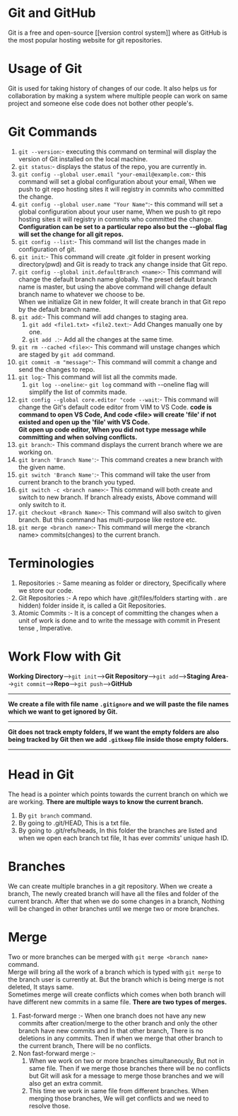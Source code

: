 # Git and GitHub
Git is a free and open-source [[version control system]] where as GitHub is the most popular hosting website for git repositories.
# Usage of Git
Git is used for taking history of changes of our code. It also helps us for collaboration by making a system where multiple people can work on same project and someone else code does not bother other people's.
# Git Commands
1. `git --version`:- executing this command on terminal will display the version of Git installed on the local machine.
2. `git status`:- displays the status of the repo, you are currently in.
3. `git config --global user.email "your-email@example.com`:- this command will set a global configuration about your email, When we push to git repo hosting sites it will registry in commits who committed the change.
4. `git config --global user.name "Your Name"`:- this command will set a global configuration about your user name, When we push to git repo hosting sites it will registry in commits who committed the change.
	**Configuration can be set to a particular repo also but the --global flag will set the change for all git repos.**
5. `git config --list`:- This command will list the changes made in configuration of git.
6. `git init`:- This command will create .git folder in present working directory(pwd) and Git is ready to track any change inside that Git repo.
7. `git config --global init.defaultBranch <name>`:- This command will change the default branch name globally.
	The preset default branch name is master, but using the above command will change default branch name to whatever we choose to be.  
	When we initialize Git in new folder, It will create branch in that Git repo by the default branch name.
8. `git add`:- This command will add changes to staging area.
	1. `git add <file1.txt> <file2.text`:- Add Changes manually one by one.
	2. `git add .`:- Add all the changes at the same time.
9. `git rm --cached <file>`:- This command will unstage changes which are staged by `git add` command.
10. `git commit -m "message"`:- This command will commit a change and send the changes to repo.
11. `git log`:- This command will list all the commits made.
	1. `git log --oneline`:- `git log` command with --oneline flag will simplify the list of commits made.
12. `git config --global core.editor "code --wait`:- This command will change the Git's default code editor from VIM to VS Code.
	**code is command to open VS Code, And code \<file\> will create 'file' if not existed and open up the 'file' with VS Code.**  
	**Git open up code editor, When you did not type message while committing and when solving conflicts.**
13. `git branch`:- This command displays the current branch where we are working on.
14. `git branch 'Branch Name'`:- This command creates a new branch with the given name.
15. `git switch 'Branch Name'`:- This command will take the user from current branch to the branch you typed.
16. `git switch -c <branch name>`:- This command will both create and switch to new branch.
	If branch already exists, Above command will only switch to it.
17. `git checkout <Branch Name>`:- This command will also switch to given branch. But this command has multi-purpose like restore etc.
18. `git merge <branch name>`:- This command will merge the \<branch name\> commits(changes) to the current branch.
# Terminologies
1. Repositories :- Same meaning as folder or directory, Specifically where we store our code.
2. Git Repositories :- A repo which have .git(files/folders starting with . are hidden) folder inside it, is called a Git Repositories.
3. Atomic Commits :- It is a concept of committing the changes when a unit of work is done and to write the message with commit in Present tense , Imperative.
# Work Flow with Git
**Working Directory**-->`git init`-->**Git Repository**-->`git add`-->**Staging Area**-->`git commit`-->**Repo**-->`git push`-->**GitHub**
****
**We create a file with file name `.gitignore` and we will paste the file names which we want to get ignored by Git.**
****
**Git does not track empty folders, If we want the empty folders are also being tracked by Git then we add `.gitkeep` file inside those empty folders.**
****
# Head in Git
The head is a pointer which points towards the current branch on which we are working.
**There are multiple ways to know the current branch.**
1. By `git branch` command.
2. By going to .git/HEAD, This is a txt file.
3. By going to .git/refs/heads, In this folder the branches are listed and when we open each branch txt file, It has ever commits' unique hash ID.
# Branches
We can create multiple branches in a git repository. When we create a branch, The newly created branch will have all the files and folder of the current branch. After that when we do some changes in a branch, Nothing will be changed in other branches until we merge two or more branches.
# Merge
Two or more branches can be merged with `git merge <branch name>` command.  
Merge will bring all the work of a branch which is typed with `git merge` to the branch user is currently at. But the branch which is being merge is not deleted, It stays same.  
Sometimes merge will create conflicts which comes when both branch will have different new commits in a same file.
**There are two types of merges.**
1. Fast-forward merge :- When one branch does not have any new commits after creation/merge to the other branch and only the other branch have new commits and In that other branch, There is no deletions in any commits. Then if when we merge that other branch to the current branch, There will be no conflicts.
2. Non fast-forward merge :-
	1. When we work on two or more branches simultaneously, But not in same file. Then if we merge those branches there will be no conflicts but Git will ask for a message to merge those branches and we will also get an extra commit.
	2. This time we work in same file from different branches. When merging those branches, We will get conflicts and we need to resolve those.